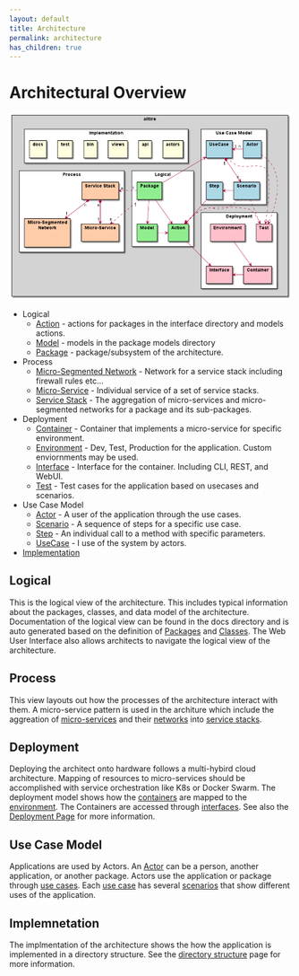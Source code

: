 ```yaml
---
layout: default
title: Architecture
permalink: architecture
has_children: true
---
```


# Architectural Overview

![Architecture](./Architecture.png)

* Logical
    * [Action](action) - actions for packages in the interface directory and models actions.
    * [Model](model) - models in the package models directory
    * [Package](package) - package/subsystem of the architecture.
* Process
    * [Micro-Segmented Network](deployment#network) - Network for a service stack including firewall rules etc...
    * [Micro-Service](deployment#microservice) - Individual service of a set of service stacks.
    * [Service Stack](deployment#stack) - The aggregation of micro-services and micro-segmented networks for a package and its
      sub-packages.
* Deployment
    * [Container](deployment#container) - Container that implements a micro-service for specific environment.
    * [Environment](deployment#environment) - Dev, Test, Production for the application. Custom enviornments may be used.
    * [Interface](package#interface) - Interface for the container. Including CLI, REST, and WebUI.
    * [Test](test) - Test cases for the application based on usecases and scenarios.
* Use Case Model
    * [Actor](actor) - A user of the application through the use cases.
    * [Scenario](scenario) - A sequence of steps for a specific use case.
    * [Step](scenario#step) - An individual call to a method with specific parameters.
    * [UseCase](usecase) - I use of the system by actors.
* [Implementation](directory)

## Logical

This is the logical view of the architecture. This includes typical information about the packages, classes, and data
model of the architecture. Documentation of the logical view can be found in the docs directory and is auto generated
based on the definition of [Packages](package) and [Classes](class). The Web User Interface also allows architects to
navigate the logical view of the architecture.

## Process

This view layouts out how the processes of the architecture interact with them. A micro-service pattern is used in the
architure which include the aggreation of [micro-services](microservice) and their [networks](network) into
[service stacks](stack).

## Deployment

Deploying the architect onto hardware follows a multi-hybird cloud architecture. Mapping of resources to micro-services
should be accomplished with service orchestration like K8s or Docker Swarm. The deployment model shows how the
[containers](deployment#container) are mapped to the [environment](deployment#environment). The Containers are accessed through 
[interfaces](interface).  See also the [Deployment Page](deployment) for more information.

## Use Case Model

Applications are used by Actors. An [Actor](actor) can be a person, another application, or another package. Actors use
the application or package through [use cases](usecase). Each [use case](usecase) has several [scenarios](scenario) 
that show different uses of the application.

## Implemnetation

The implmentation of the architecture shows the how the application is implemented in a directory structure.
See the [directory structure](directory) page for more information.
